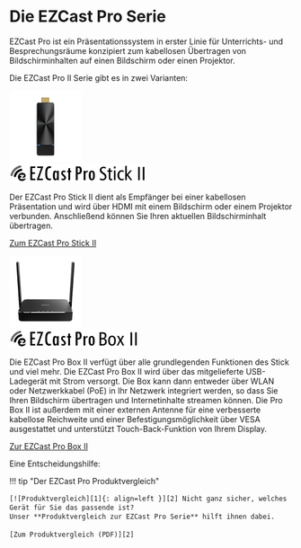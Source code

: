 # Die EZCast Pro Serie

EZCast Pro ist ein Präsentationssystem in erster Linie für Unterrichts- und Besprechungsräume konzipiert zum kabellosen Übertragen von Bildschirminhalten auf einen Bildschirm oder einen Projektor.

Die EZCast Pro II Serie gibt es in zwei Varianten: 

<div class="md-showcase">
	<img src="assets/img/stick2.png" alt="Abbildung: EZCast Pro Stick II">
	<div>
		<img src="assets/img/ezcastpro.stick2.black.png" alt="Logo: EZCast Pro Stick II">
		<p>Der EZCast Pro Stick II dient als Empfänger bei einer kabellosen Präsentation und wird über HDMI mit einem Bildschirm oder einem Projektor verbunden. Anschließend können Sie Ihren aktuellen Bildschirminhalt übertragen.</p>
		<p><a href="pro-stick-d10/intro">Zum EZCast Pro Stick II</a></p>
	</div>
</div>
<div class="md-showcase">
	<img src="assets/img/box2.png" alt="Abbildung: EZCast Pro Box II">
	<div>
		<img src="assets/img/ezcastpro.box2.black.logo.png" alt="Logo: EZCast Pro Box II">
		<p>Die EZCast Pro Box II verfügt über alle grundlegenden Funktionen des Stick und viel mehr. Die EZCast Pro Box II wird über das mitgelieferte USB-Ladegerät mit Strom versorgt. Die Box kann dann entweder über WLAN oder Netzwerkkabel (PoE) in Ihr Netzwerk integriert werden, so dass Sie Ihren Bildschirm übertragen und Internetinhalte streamen können. Die Pro Box II ist außerdem mit einer externen Antenne für eine verbesserte kabellose Reichweite und einer Befestigungsmöglichkeit über VESA ausgestattet und unterstützt Touch-Back-Funktion von Ihrem Display.</p>
		<p><a href="pro-box-b10/intro">Zur EZCast Pro Box II</a></p>
	</div>
</div>

Eine Entscheidungshilfe:

!!! tip "Der EZCast Pro Produktvergleich"

    [![Produktvergleich][1]{: align=left }][2] Nicht ganz sicher, welches Gerät für Sie das passende ist?   
	Unser **Produktvergleich zur EZCast Pro Serie** hilft ihnen dabei.
	
	[Zum Produktvergleich (PDF)][2]

  [1]: assets/img/product-comparison.png
  [2]: https://download.stueber.de/doc/de/ezcastpro/ezcastpro.produktvergleich.de.pdf
